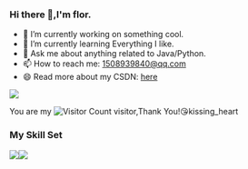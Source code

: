 ### Hi there 👋,I'm flor.

- 🔭 I’m currently working on something cool.
- 🌱 I’m currently learning Everything I like.
- 💬 Ask me about anything related to Java/Python.
- 📫 How to reach me: 1508939840@qq.com
- 😄 Read more about my CSDN: [here](https://blog.csdn.net/ayaoshisan?type=blog)

![](https://github-readme-stats.vercel.app/api?username=florencein&show_icons=true&theme=transparent)

You are my ![Visitor Count](https://profile-counter.glitch.me/1508939840@qq.com/count.svg) visitor,Thank You!:kissing_heart:kissing_heart

### My Skill Set

![](https://img.shields.io/badge/Java-ED8B00?style=for-the-badge&logo=openjdk&logoColor=white)![](https://img.shields.io/badge/Python-3776AB?style=for-the-badge&logo=python&logoColor=white)

